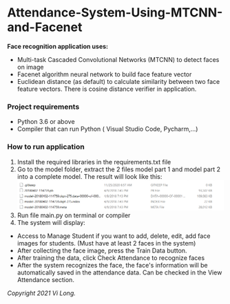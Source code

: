 # Attendance-System-Using-MTCNN-and-Facenet

**Face recognition application uses:**
- Multi-task Cascaded Convolutional Networks (MTCNN) to detect faces on image
- Facenet algorithm neural network to build face feature vector
- Euclidean distance (as default) to calculate similarity between two face feature vectors. There is cosine distance verifier in application.

### Project requirements

- Python 3.6 or above 
- Compiler that can run Python ( Visual Studio Code, Pycharm,...)

### How to run application
1. Install the required libraries in the requirements.txt file
2. Go to the model folder, extract the 2 files model part 1 and model part 2 into a complete model. The result will look like this:
![](image_system/output1.jpg)
3. Run file main.py on terminal or compiler
4. The system will display:

- Access to Manage Student if you want to add, delete, edit, add face images for students. (Must have at least 2 faces in the system)
- After collecting the face image, press the Train Data button.
- After training the data, click Check Attendance to recognize faces
- After the system recognizes the face, the face's information will be automatically saved in the attendance data. Can be checked in the View Attendance section.


_Copyright 2021 Vi Long._
